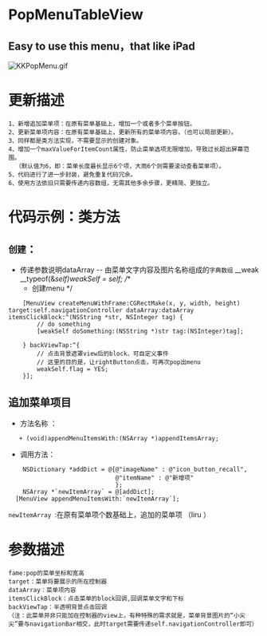 # PopMenuTableView
## Easy to use this menu，that like iPad
![KKPopMenu.gif](http://code.cocoachina.com/uploads/attachments/20160824/132680/4473f6c28de38821220582c1b503b33e.gif)

# 更新描述
    1、新增追加菜单项：在原有菜单基础上，增加一个或者多个菜单按钮。
    2、更新菜单项内容：在原有菜单基础上，更新所有的菜单项内容，（也可以局部更新）。
    3、同样都是类方法实现，不需要显示的创建对象。
    4、增加一个maxValueForItemCount属性，防止菜单选项无限增加，导致过长超出屏幕范围。
      （默认值为6，即：菜单长度最长显示6个项，大雨6个则需要滚动查看菜单项）。
    5、代码进行了进一步封装，避免重复代码冗余。
    6、使用方法依旧只需要传递内容数组，无需其他多余步骤，更精简、更独立。

# 代码示例：类方法
## `创建`：
* 传递参数说明dataArray -- 由菜单文字内容及图片名称组成的`字典数组`
    __weak __typeof(&*self)weakSelf = self;
    /**
     *  创建menu
     */
```
    [MenuView createMenuWithFrame:CGRectMake(x, y, width, height) target:self.navigationController dataArray:dataArray itemsClickBlock:^(NSString *str, NSInteger tag) {
        // do something
        [weakSelf doSomething:(NSString *)str tag:(NSInteger)tag];
        
    } backViewTap:^{
        // 点击背景遮罩view后的block，可自定义事件
        // 这里的目的是，让rightButton点击，可再次pop出menu
        weakSelf.flag = YES;
    }];
```
## 追加菜单项目
* 方法名称 ：
```
   + (void)appendMenuItemsWith:(NSArray *)appendItemsArray;
```
* 调用方法：
```
    NSDictionary *addDict = @{@"imageName" : @"icon_button_recall",
                              @"itemName" : @"新增项"
                              };
    NSArray *`newItemArray` = @[addDict];
  [MenuView appendMenuItemsWith:`newItemArray`];
```
   `newItemArray `:在原有菜单项个数基础上，追加的菜单项 （liru ）

    
# 参数描述
    fame:pop的菜单坐标和宽高
    target：菜单将要展示的所在控制器 
    dataArray：菜单项内容
    itemsClickBlock：点击菜单的block回调,回调菜单文字和下标
    backViewTap：半透明背景点击回调
    （注：此菜单并非只能加在控制器的view上，有种特殊的需求就是，菜单背景图片的“小尖尖”要与navigationBar相交，此时target需要传递self.navigationController即可）
  
